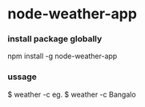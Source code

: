 # node-weather-app

### install package globally
npm install -g node-weather-app

### ussage
$ weather -c <city>
eg. $ weather -c Bangalo

